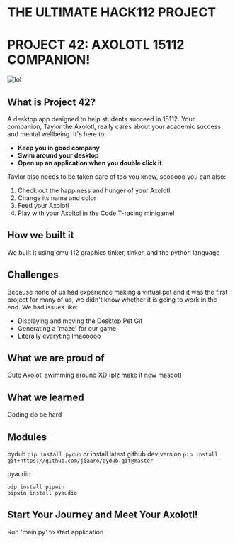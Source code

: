 # THE ULTIMATE HACK112 PROJECT
# PROJECT 42: AXOLOTL 15112 COMPANION!

![lol](https://www.google.com/url?sa=i&url=https%3A%2F%2Fwww.deviantart.com%2Fhavenrelis%2Fart%2FChibi-Axolotl-531032183&psig=AOvVaw0haR8BlM-VXjjPGr0j2hWk&ust=1636398909208000&source=images&cd=vfe&ved=0CAsQjRxqFwoTCICkpJH7hvQCFQAAAAAdAAAAABAD)

## What is Project 42?
A desktop app designed to help students succeed in 15112. Your companion, Taylor the Axolotl,
really cares about your academic success and mental wellbeing. It's here to:
* **Keep you in good company**
* **Swim around your desktop** 
* **Open up an application when you double click it**

Taylor also needs to be taken care of too you know, soooooo you can also:
1. Check out the happiness and hunger of your Axolotl
2. Change its name and color
3. Feed your Axolotl
4. Play with your Axoltol in the Code T-racing minigame!

## How we built it
We built it using cmu 112 graphics tinker, tinker, and the python language

## Challenges
Because none of us had experience making a virtual pet and it was the first project for many of us, we didn't know whether it is going to work in the end. We had issues like:
- Displaying and moving the Desktop Pet Gif
- Generating a 'maze' for our game
- Literally everyting lmaooooo

## What we are proud of

Cute Axolotl swimming around XD (plz make it new mascot)

## What we learned

Coding do be hard

## Modules

pydub
```pip install pydub```
or install latest github dev version
```pip install git+https://github.com/jiaaro/pydub.git@master```

pyaudio
```
pip install pipwin 
pipwin install pyaudio
```

## Start Your Journey and Meet Your Axolotl!

Run 'main.py' to start application
